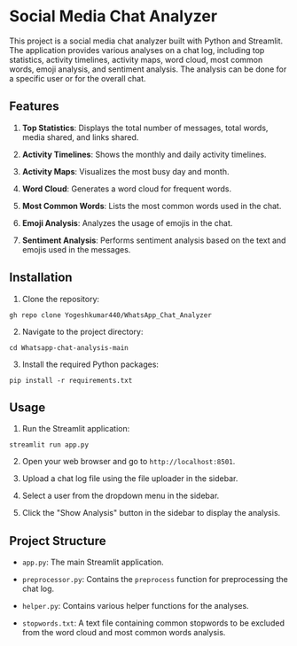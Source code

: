 # Social Media Chat Analyzer

This project is a social media chat analyzer built with Python and Streamlit. The application provides various analyses on a chat log, including top statistics, activity timelines, activity maps, word cloud, most common words, emoji analysis, and sentiment analysis. The analysis can be done for a specific user or for the overall chat.

## Features

1. **Top Statistics**: Displays the total number of messages, total words, media shared, and links shared.


2. **Activity Timelines**: Shows the monthly and daily activity timelines.

3. **Activity Maps**: Visualizes the most busy day and month.


4. **Word Cloud**: Generates a word cloud for frequent words.

5. **Most Common Words**: Lists the most common words used in the chat.


6. **Emoji Analysis**: Analyzes the usage of emojis in the chat.


7. **Sentiment Analysis**: Performs sentiment analysis based on the text and emojis used in the messages.


## Installation

1. Clone the repository:
```
gh repo clone Yogeshkumar440/WhatsApp_Chat_Analyzer
```

2. Navigate to the project directory:
```
cd Whatsapp-chat-analysis-main
```

3. Install the required Python packages:
```
pip install -r requirements.txt
```

## Usage

1. Run the Streamlit application:
```
streamlit run app.py
```

2. Open your web browser and go to `http://localhost:8501`.

3. Upload a chat log file using the file uploader in the sidebar.



4. Select a user from the dropdown menu in the sidebar.

5. Click the "Show Analysis" button in the sidebar to display the analysis.

## Project Structure

- `app.py`: The main Streamlit application.

- `preprocessor.py`: Contains the `preprocess` function for preprocessing the chat log.

- `helper.py`: Contains various helper functions for the analyses.

- `stopwords.txt`: A text file containing common stopwords to be excluded from the word cloud and most common words analysis.

